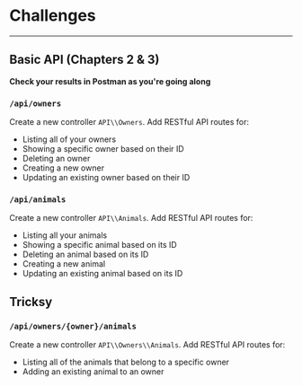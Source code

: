 # Challenges

---

## Basic API (Chapters 2 & 3)

**Check your results in Postman as you're going along**

### `/api/owners`

Create a new controller `API\\Owners`. Add RESTful API routes for:

- Listing all of your owners
- Showing a specific owner based on their ID
- Deleting an owner
- Creating a new owner
- Updating an existing owner based on their ID


### `/api/animals`

Create a new controller `API\\Animals`. Add RESTful API routes for:

- Listing all your animals
- Showing a specific animal based on its ID
- Deleting an animal based on its ID
- Creating a new animal
- Updating an existing animal based on its ID


## Tricksy

### `/api/owners/{owner}/animals`

Create a new controller `API\\Owners\\Animals`. Add RESTful API routes for:

- Listing all of the animals that belong to a specific owner
- Adding an existing animal to an owner
